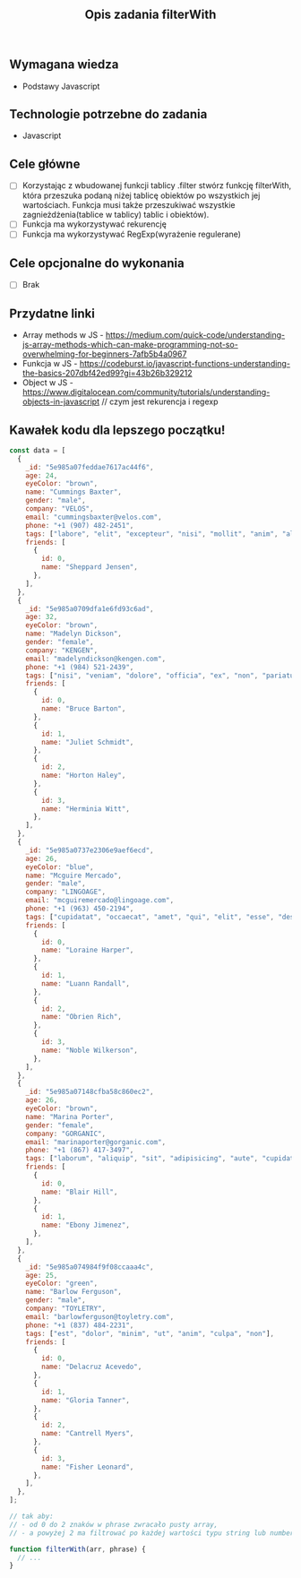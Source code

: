 <h2 align="center">Opis zadania filterWith </h2>

<br>

## Wymagana wiedza

- Podstawy Javascript

## Technologie potrzebne do zadania

- Javascript

## Cele główne

- [ ] Korzystając z wbudowanej funkcji tablicy .filter stwórz funkcję filterWith, która przeszuka podaną niżej tablicę obiektów po wszystkich jej wartościach. Funkcja musi także przeszukiwać wszystkie zagnieżdżenia(tablice w tablicy) tablic i obiektów).
- [ ] Funkcja ma wykorzystywać rekurencję
- [ ] Funkcja ma wykorzystywać RegExp(wyrażenie regulerane)

## Cele opcjonalne do wykonania

- [ ] Brak

## Przydatne linki

- Array methods w JS - https://medium.com/quick-code/understanding-js-array-methods-which-can-make-programming-not-so-overwhelming-for-beginners-7afb5b4a0967
- Funkcja w JS - https://codeburst.io/javascript-functions-understanding-the-basics-207dbf42ed99?gi=43b26b329212
- Object w JS - https://www.digitalocean.com/community/tutorials/understanding-objects-in-javascript
  // czym jest rekurencja i regexp

## Kawałek kodu dla lepszego początku!

```javascript
const data = [
  {
    _id: "5e985a07feddae7617ac44f6",
    age: 24,
    eyeColor: "brown",
    name: "Cummings Baxter",
    gender: "male",
    company: "VELOS",
    email: "cummingsbaxter@velos.com",
    phone: "+1 (907) 482-2451",
    tags: ["labore", "elit", "excepteur", "nisi", "mollit", "anim", "aliquip"],
    friends: [
      {
        id: 0,
        name: "Sheppard Jensen",
      },
    ],
  },
  {
    _id: "5e985a0709dfa1e6fd93c6ad",
    age: 32,
    eyeColor: "brown",
    name: "Madelyn Dickson",
    gender: "female",
    company: "KENGEN",
    email: "madelyndickson@kengen.com",
    phone: "+1 (984) 521-2439",
    tags: ["nisi", "veniam", "dolore", "officia", "ex", "non", "pariatur"],
    friends: [
      {
        id: 0,
        name: "Bruce Barton",
      },
      {
        id: 1,
        name: "Juliet Schmidt",
      },
      {
        id: 2,
        name: "Horton Haley",
      },
      {
        id: 3,
        name: "Herminia Witt",
      },
    ],
  },
  {
    _id: "5e985a0737e2306e9aef6ecd",
    age: 26,
    eyeColor: "blue",
    name: "Mcguire Mercado",
    gender: "male",
    company: "LINGOAGE",
    email: "mcguiremercado@lingoage.com",
    phone: "+1 (963) 450-2194",
    tags: ["cupidatat", "occaecat", "amet", "qui", "elit", "esse", "deserunt"],
    friends: [
      {
        id: 0,
        name: "Loraine Harper",
      },
      {
        id: 1,
        name: "Luann Randall",
      },
      {
        id: 2,
        name: "Obrien Rich",
      },
      {
        id: 3,
        name: "Noble Wilkerson",
      },
    ],
  },
  {
    _id: "5e985a07148cfba58c860ec2",
    age: 26,
    eyeColor: "brown",
    name: "Marina Porter",
    gender: "female",
    company: "GORGANIC",
    email: "marinaporter@gorganic.com",
    phone: "+1 (867) 417-3497",
    tags: ["laborum", "aliquip", "sit", "adipisicing", "aute", "cupidatat", "aliquip"],
    friends: [
      {
        id: 0,
        name: "Blair Hill",
      },
      {
        id: 1,
        name: "Ebony Jimenez",
      },
    ],
  },
  {
    _id: "5e985a074984f9f08ccaaa4c",
    age: 25,
    eyeColor: "green",
    name: "Barlow Ferguson",
    gender: "male",
    company: "TOYLETRY",
    email: "barlowferguson@toyletry.com",
    phone: "+1 (837) 484-2231",
    tags: ["est", "dolor", "minim", "ut", "anim", "culpa", "non"],
    friends: [
      {
        id: 0,
        name: "Delacruz Acevedo",
      },
      {
        id: 1,
        name: "Gloria Tanner",
      },
      {
        id: 2,
        name: "Cantrell Myers",
      },
      {
        id: 3,
        name: "Fisher Leonard",
      },
    ],
  },
];

// tak aby:
// - od 0 do 2 znaków w phrase zwracało pusty array,
// - a powyżej 2 ma filtrować po każdej wartości typu string lub number w obiekcie

function filterWith(arr, phrase) {
  // ...
}
```
